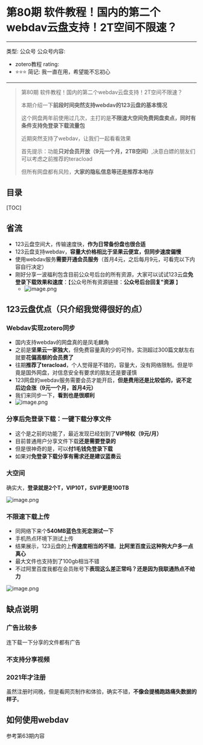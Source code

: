 # 第80期 软件教程！国内的第二个webdav云盘支持！2T空间不限速？

---
类型: 公众号
公众号内容:
  - zotero教程
rating:
  - ⭐⭐⭐
简记: 我一直在用，希望能不忘初心
---

> 第80期 软件教程！国内的第二个webdav云盘支持！2T空间不限速？
> 
> 本期介绍一下**前段时间突然支持webdav的123云盘的基本情况**
> 
> 这个网盘两年前使用过几次，主打的是**不限速大空间免费网盘卖点，同时有条件支持免登录下载流量包**
> 
> 近期突然支持了webdav，让我们一起看看效果
> 
> 首先提示：功能**只对会员开放（9元一个月，2TB空间）**,决意白嫖的朋友们可以考虑之前推荐的teracload
> 
> 但所有网盘都有风险，**大家的隐私信息等还是推荐本地存**

## 目录

[TOC]

## 省流

- 123云盘空间大，传输速度快，**作为日常备份盘也很合适**
- 123云盘支持webdav，**容量大价格相比于坚果云便宜，但同步速度偏慢**
- 使用webdav服务**需要开通会员服务**（首月4元，之后每月9元，可看完以下内容自行决定）
- 刚好分享一波福利包含目前公众号后台的所有资源，大家可以试试123云盘**免登录下载效果和速度**：【公众号所有资源链接：**公众号后台回复"资源** 】
	- ![image.png](https://pic-go-42.oss-cn-guangzhou.aliyuncs.com/img/202403231146180.png)

## 123云盘优点（只介绍我觉得很好的点）

### Webdav实现zotero同步

- 国内支持webdav的网盘真的是凤毛麟角
- 之前是**坚果云一家独大**，但免费容量真的少的可怜，实测超过300篇文献左右就要**花偏高额的会员费了**
- 往期**推荐了teracload**，个人觉得是不错的，容量大，没有网络限制。但是毕竟是国外网盘，对信息安全有要求的朋友还是要谨慎
- 123网盘的webdav服务需要会员才能开启，**但是费用还是比较低的，说不定后边会涨（9元一个月，首月4元）**
- 我们来同步一下，**看到也是很顺利**
- ![image.png](https://pic-go-42.oss-cn-guangzhou.aliyuncs.com/img/202403231138443.png)

### 分享后免登录下载：一键下载分享文件

- 这个是之前的功能了，最近发现已经划到了**VIP特权（9元/月）**
- 目前普通用户分享文件下载**还是需要登录的**
- 但是很神奇的是，可以**付1毛钱免登录下载**
- 如果对**免登录下载分享有需求还是建议蓝奏云**

### 大空间

确实大，**登录就是2个T，VIP10T，SVIP更是100TB**

![image.png](https://pic-go-42.oss-cn-guangzhou.aliyuncs.com/img/202403230006650.png)

### 不限速下载上传

- 同网络下来个**540MB蓝色生死恋测试一下**
- 手机热点环境下测试上传
- 结果展示，123云盘的上**传速度相当的不错**。**比阿里百度云这种狗大户多一点真心**
- 最大文件也支持到了100gb相当不错
- 不过阿里百度我都在会员账号下**表现这么差正常吗？还是因为我联通热点不给力**

![image.png](https://pic-go-42.oss-cn-guangzhou.aliyuncs.com/img/202403230018223.png)

## 缺点说明

### 广告比较多

连下载一下分享的文件都有广告

### 不支持分享视频

### 2021年才注册

虽然注册时间晚，但是看网页制作和体验，确实不错，**不像会提桶跑路痛失数据的样子**。

## 如何使用webdav

参考第63期内容